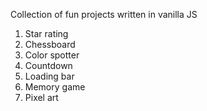 Collection of fun projects written in vanilla JS

1. Star rating
2. Chessboard
3. Color spotter
4. Countdown
5. Loading bar
6. Memory game
7. Pixel art
